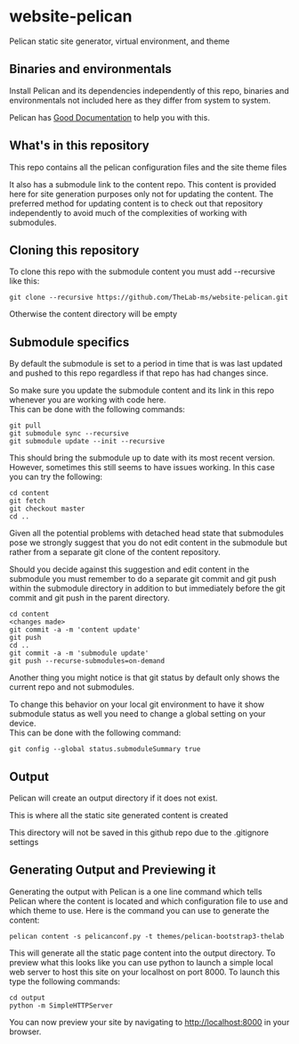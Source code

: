 # website-pelican
Pelican static site generator, virtual environment, and theme

## Binaries and environmentals
Install Pelican and its dependencies independently of this repo, binaries and environmentals not included here as they differ from system to system.

Pelican has [Good Documentation](http://docs.getpelican.com/en/3.6.3/install.html) to help you with this.

## What's in this repository
This repo contains all the pelican configuration files and the site theme files

It also has a submodule link to the content repo.  This content is provided here for site generation purposes only not for updating the content.  The preferred method for updating content is to check out that repository independently to avoid much of the complexities of working with submodules.

## Cloning this repository
To clone this repo with the submodule content you must add --recursive like this:

```
git clone --recursive https://github.com/TheLab-ms/website-pelican.git
```

Otherwise the content directory will be empty

## Submodule specifics

By default the submodule is set to a period in time that is was last updated and pushed to this repo regardless if that repo has had changes since.

So make sure you update the submodule content and its link in this repo whenever you are working with code here.  
This can be done with the following commands:

```
git pull
git submodule sync --recursive
git submodule update --init --recursive
```

This should bring the submodule up to date with its most recent version.  However, sometimes this still seems to have issues working.  In this case you can try the following:

```
cd content
git fetch
git checkout master
cd ..
```

Given all the potential problems with detached head state that submodules pose we strongly suggest that you do not edit content in the submodule but rather from a separate git clone of the content repository.

Should you decide against this suggestion and edit content in the submodule you must remember to do a separate git commit and git push within the submodule directory in addition to but immediately before the git commit and git push in the parent directory.

```
cd content
<changes made>
git commit -a -m 'content update'
git push
cd ..
git commit -a -m 'submodule update'
git push --recurse-submodules=on-demand
```

Another thing you might notice is that git status by default only shows the current repo and not submodules.

To change this behavior on your local git environment to have it show submodule status as well you need to change a global setting on your device.  
This can be done with the following command:

```
git config --global status.submoduleSummary true
```

## Output
Pelican will create an output directory if it does not exist.

This is where all the static site generated content is created

This directory will not be saved in this github repo due to the .gitignore settings

## Generating Output and Previewing it
Generating the output with Pelican is a one line command which tells Pelican where the content is located and which configuration file to use and which theme to use.  Here is the command you can use to generate the content:

```
pelican content -s pelicanconf.py -t themes/pelican-bootstrap3-thelab
```

This will generate all the static page content into the output directory.  To preview what this looks like you can use python to launch a simple local web server to host this site on your localhost on port 8000.  To launch this type the following commands:

```
cd output
python -m SimpleHTTPServer
```

You can now preview your site by navigating to [http://localhost:8000](http://localhost:8000) in your browser.

